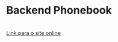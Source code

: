 <h1>Backend Phonebook</h1>
<br/>
<a href='https://phonebookbackend-2uma.onrender.com/'>Link para o site online</a>
